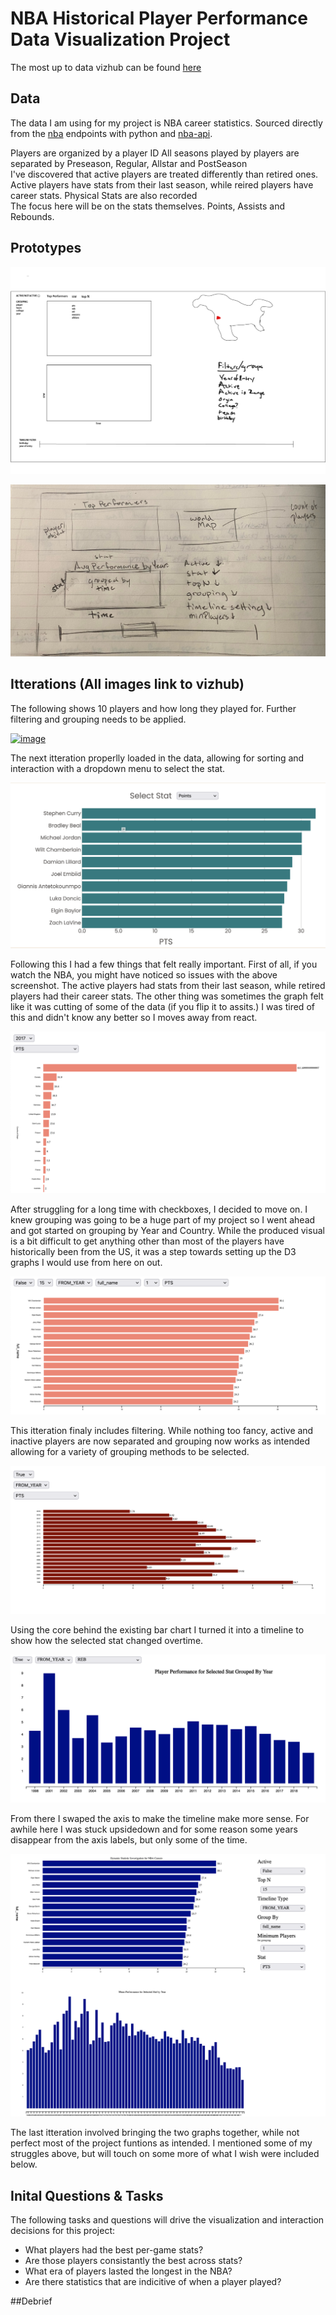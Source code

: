 # NBA Historical Player Performance Data Visualization Project

The most up to data vizhub can be found [here](https://vizhub.com/PhilapR/1dc660e128334c8b9e2637f1354bf155?edit=files&file=index.js&mode=full)

## Data

The data I am using for my project is NBA career statistics. Sourced directly from the [nba](stats.nba.com) endpoints with python and [nba-api](https://github.com/swar/nba_api).

Players are organized by a player ID
All seasons played by players are separated by Preseason, Regular, Allstar and PostSeason  
I've discovered that active players are treated differently than retired ones. Active players have stats from their last season, while reired players have career stats.
Physical Stats are also recorded  
The focus here will be on the stats themselves. Points, Assists and Rebounds.

## Prototypes

![image](https://github.com/PhilapR/dataviz-project/blob/master/Data%20Vis%20Sketching%202.png?raw=true)

![image](https://github.com/PhilapR/dataviz-project/blob/master/IMG_0635.jpeg?raw=true)

## Itterations (All images link to vizhub)

The following shows 10 players and how long they played for. Further filtering and grouping needs to be applied. 

[![image](https://raw.githubusercontent.com/PhilapR/dataviz-project-template-proposal/master/Screenshot%202021-09-22%20205711.png)](https://vizhub.com/PhilapR/84bb71dc5b7a453c8ba42877002185e0)

The next itteration properlly loaded in the data, allowing for sorting and interaction with a dropdown menu to select the stat.

[![image](https://github.com/PhilapR/dataviz-project/blob/master/sorting.png?raw=true)](https://vizhub.com/PhilapR/2080ec9560d548ac9e31c74e9f6b43f3)

Following this I had a few things that felt really important. First of all, if you watch the NBA, you might have noticed so issues with the above screenshot. The active players had stats from their last season, while retired players had their career stats. The other thing was sometimes the graph felt like it was cutting of some of the data (if you flip it to assits.) I was tired of this and didn't know any better so I moves away from react.

[![image](https://github.com/PhilapR/dataviz-project/blob/master/grouping.png?raw=true)](https://vizhub.com/PhilapR/8c50e49e89d24ca4948345df589f9fd2?mode=full)

After struggling for a long time with checkboxes, I decided to move on. I knew grouping was going to be a huge part of my project so I went ahead and got started on grouping by Year and Country. While the produced visual is a bit difficult to get anything other than most of the players have historically been from the US, it was a step towards setting up the D3 graphs I would use from here on out. 

[![image](https://github.com/PhilapR/dataviz-project/blob/master/filters.png?raw=true)](https://vizhub.com/PhilapR/01f20f4af7b0451bb0fd3cca61a1d5d6?mode=full)

This itteration finaly includes filtering. While nothing too fancy, active and inactive players are now separated and grouping now works as intended allowing for a variety of grouping methods to be selected. 

[![image](https://github.com/PhilapR/dataviz-project/blob/master/horzTimline.png?raw=true)](https://vizhub.com/PhilapR/5dca65a0ce4d4143b88bc4f50a6438ab?mode=full)

Using the core behind the existing bar chart I turned it into a timeline to show how the selected stat changed overtime.

[![image](https://github.com/PhilapR/dataviz-project/blob/master/vertTimeline.png?raw=true)](https://vizhub.com/PhilapR/61f5f675969f40c2a4429ffaf5eb2f69?mode=full)

From there I swaped the axis to make the timeline make more sense. For awhile here I was stuck upsidedown and for some reason some years disappear from the axis labels, but only some of the time.

[![image](https://github.com/PhilapR/dataviz-project/blob/master/together.png?raw=true)](https://vizhub.com/PhilapR/1dc660e128334c8b9e2637f1354bf155?edit=files&file=index.js&mode=full)

The last itteration involved bringing the two graphs together, while not perfect most of the project funtions as intended. I mentioned some of my struggles above, but will touch on some more of what I wish were included below.

## Inital Questions & Tasks

The following tasks and questions will drive the visualization and interaction decisions for this project:

 * What players had the best per-game stats?
 * Are those players consistantly the best across stats?
 * What era of players lasted the longest in the NBA?
 * Are there statistics that are indicitive of when a player played?

##Debrief




